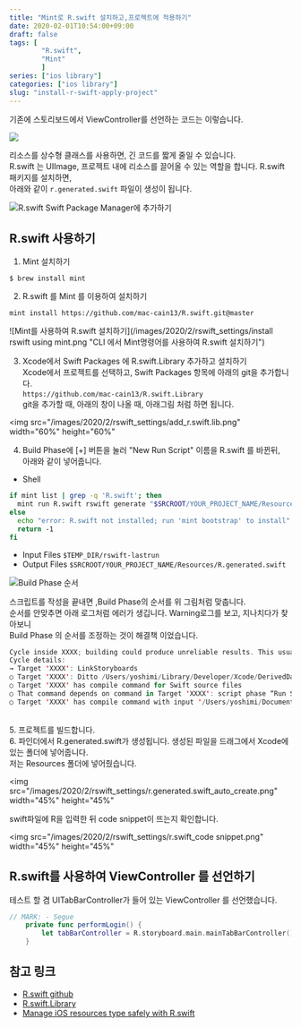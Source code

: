 ```yaml
---
title: "Mint로 R.swift 설치하고,프로젝트에 적용하기"
date: 2020-02-01T10:54:00+09:00
draft: false
tags: [
        "R.swift",
        "Mint"
        ]
series: ["ios library"]
categories: ["ios library"]
slug: "install-r-swift-apply-project"
---
```


기존에 스토리보드에서 ViewController를 선언하는 코드는 이렇습니다.

<img src="/images/2020/2/rswift_settings/storyboard_vc_access.png">

리소스를 상수형 클래스를 사용하면, 긴 코드를 짧게 줄일 수 있습니다. </br>
R.swift 는 UIImage, 프로젝트 내에 리소스를 끌어올 수 있는 역할을 합니다.
R.swift 패키지를 설치하면, </br>아래와 같이 `r.generated.swift` 파일이 생성이 됩니다. 

![R.swift Swift Package Manager에 추가하기](/images/2020/2/rswift_settings/r.generated.png "r.generated.swift 내부")

## R.swift 사용하기 
1. Mint 설치하기</br>
```
$ brew install mint
```
2. R.swift 를 Mint 를 이용하여 설치하기</br>
```
mint install https://github.com/mac-cain13/R.swift.git@master
```
![Mint를 사용하여 R.swift 설치하기](/images/2020/2/rswift_settings/install rswift using mint.png "CLI 에서 Mint명령어를 사용하여 R.swift 설치하기")

3. Xcode에서 Swift Packages 에 R.swift.Library 추가하고 설치하기</br>
Xcode에서 프로젝트를 선택하고,  Swift Packages 항목에 아래의 git을 추가합니다.</br>
`https://github.com/mac-cain13/R.swift.Library`</br>
git을 추가할 때, 아래의 창이 나올 때, 아래그림 처럼 하면 됩니다. 

<img src="/images/2020/2/rswift_settings/add_r.swift.lib.png" width="60%" height="60%"</img></br>

4. Build Phase에 [+] 버튼을 눌러  "New Run Script" 이름을  R.swift 를 바뀐뒤,</br> 아래와 같이 넣어줍니다.

- Shell
```sh
if mint list | grep -q 'R.swift'; then
  mint run R.swift rswift generate "$SRCROOT/YOUR_PROJECT_NAME/Resources/R.generated.swift"
else
  echo "error: R.swift not installed; run 'mint bootstrap' to install"
  return -1
fi
```
- Input Files
 `$TEMP_DIR/rswift-lastrun` 
- Output Files
 `$SRCROOT/YOUR_PROJECT_NAME/Resources/R.generated.swift` 

![Build Phase 순서](/images/2020/2/rswift_settings/build_phase.png "Build Phase 순서")

스크립트를 작성을 끝내면 ,Build Phase의 순서를 위 그림처럼 맞춥니다. </br>
순서를 안맞추면 아래 로그처럼 에러가 생깁니다. Warning로그를 보고, 지나치다가 찾아보니 </br>Build Phase 의 순서를 조정하는 것이 해결책 이었습니다.

```swift
Cycle inside XXXX; building could produce unreliable results. This usually can be resolved by moving the target's Headers build phase before Compile Sources.
Cycle details:
→ Target 'XXXX': LinkStoryboards
○ Target 'XXXX': Ditto /Users/yoshimi/Library/Developer/Xcode/DerivedData/XXXX_Admin-heiXXXX_Development-Swift.h
○ Target 'XXXX' has compile command for Swift source files
○ That command depends on command in Target 'XXXX': script phase “Run Script”
○ Target 'XXXX' has compile command with input '/Users/yoshimi/Documents/Project/XXXX/AdminView.storyboard'
```
<br>
5. 프로젝트를 빌드합니다.</br>
6. 파인더에서 R.generated.swift가 생성됩니다. 생성된 파일을 드래그에서 Xcode에 있는 폴더에 넣어줍니다. </br>
저는 Resources 폴더에 넣어줬습니다.</br>
 
<img src="/images/2020/2/rswift_settings/r.generated.swift_auto_create.png" width="45%" height="45%"</img></br>

swift파일에 R을 입력한 뒤 code snippet이 뜨는지 확인합니다.

<img src="/images/2020/2/rswift_settings/r.swift_code snippet.png" width="45%" height="45%"</img></br>

## R.swift를 사용하여 ViewController 를 선언하기 
테스트 할 겸 UITabBarController가 들어 있는 ViewController 를 선언했습니다.
```swift
// MARK: - Segue
    private func performLogin() {
        let tabBarController = R.storyboard.main.mainTabBarController()
    }
```

## 참고 링크
- [R.swift github](https://github.com/mac-cain13/R.swift)
- [R.swift.Library](https://github.com/mac-cain13/R.swift.Library)
- [Manage iOS resources type safely with R.swift](https://andreaslydemann.com/manage-your-ios-resources-type-safely-with-r-swift/)